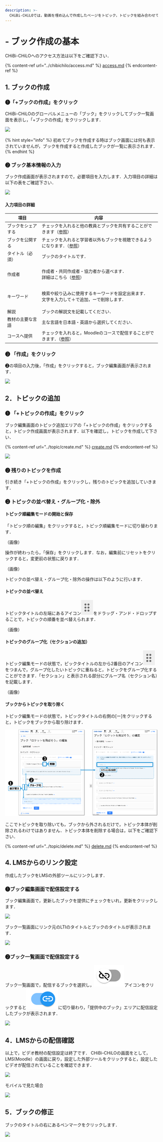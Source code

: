 ```yaml
---
description: >-
  CHiBi-CHiLOでは，動画を埋め込んで作成したページをトピック，トピックを組み合わせてまとめたページをブックと呼びます．ここでは，まずブックを作成し，ブックからトピックを追加していく方法を説明します．
---
```


# - ブック作成の基本

CHiBi-CHiLOへのアクセス方法は以下をご確認下さい．

{% content-ref url="../chibichilo/access.md" %}
[access.md](../chibichilo/access.md)
{% endcontent-ref %}

## 1. ブックの作成

### ❶「+ブックの作成」をクリック

CHiBi-CHiLOのグローバルメニューの「ブック」をクリックしてブック一覧画面を表示し，「+ブックの作成」をクリックします．

![](../.gitbook/assets/book-create\_01.png)

{% hint style="info" %}
初めてブックを作成する時はブック画面には何も表示されていませんが，ブックを作成すると作成したブックが一覧に表示されます．
{% endhint %}

### ❷ ブック基本情報の入力

ブック作成画面が表示されますので，必要項目を入力します．入力項目の詳細は以下の表をご確認下さい．

![](../.gitbook/assets/book-create\_02.png)

#### 入力項目の詳細

| 項目        | 内容                                                                |
| --------- | ----------------------------------------------------------------- |
| ブックをシェアする | チェックを入れると他の教員とブックを共有することができます（[参照](share.md)）                     |
| ブックを公開する  | チェックを入れると学習者以外もブックを視聴できるようになります．（[参照](release.md)）                |
| タイトル（必須）  | ブックのタイトルです．                                                       |
| 作成者       | <p>作成者・共同作成者・協力者から選べます．<br>詳細はこちら（<a href="author.md">参照</a>）</p> |
| キーワード     | <p>検索や絞り込みに使用するキーワードを設定出来ます．<br>文字を入力して＋で追加，ーで削除します．</p>          |
| 解説        | ブックの解説文を記載してください．                                                 |
| 教材の主要な言語  | 主な言語を日本語・英語から選択してください．                                            |
| コースへ提供    | チェックを入れると，Moodleのコースで配信することができます．（[参照](create.md#bukkudesuru)）    |

### ❸ 「作成」をクリック

❷の項目の入力後，「作成」をクリックすると，ブック編集画面が表示されます．

![](../.gitbook/assets/book-create\_03.png)

## 2．トピックの追加

### ❶ 「+トピックの作成」をクリック

ブック編集画面のトピック追加エリアの「+トピックの作成」をクリックすると，トピック作成画面が表示されます．以下を確認し，トピックを作成して下さい．

{% content-ref url="../topic/create.md" %}
[create.md](../topic/create.md)
{% endcontent-ref %}

![](../.gitbook/assets/book-create\_04.png)

### ❷ 残りのトピックを作成

引き続き「+トピックの作成」をクリックし，残りのトピックを追加していきます．

### ❸ トピックの並べ替え・グループ化・除外

#### トピック順編集モードの開始と保存

「トピック順の編集」をクリックすると，トピック順編集モードに切り替わります．

（画像）

操作が終わったら，「保存」をクリックします．なお，編集前にリセットをクリックすると，変更前の状態に戻ります．

（画像）

トピックの並べ替え・グループ化・除外の操作は以下のように行います．

#### トピックの並べ替え

トピックタイトルの左端にあるアイコン<img src="../.gitbook/assets/6dot.png" alt="" data-size="line">をドラッグ・アンド・ドロップすることで，トピックの順番を並べ替えられます．

（画像）

#### トピックのグループ化（セクションの追加）

トピック編集モードの状態で，ピックタイトルの左から2番目のアイコン<img src="../.gitbook/assets/6dot.png" alt="" data-size="line">をつまんで，グループ化したいトピックに重ねると，トピックをグループ化することができます．「セクション」と表示される部分にグループ名（セクション名）を記載します．

（画像）

#### ブックからトピックを取り除く

トピック編集モードの状態で，トピックタイトルの右側の\[ー]をクリックすると，トピックをブックから取り除けます．

![](<../.gitbook/assets/image (391).png>)

ここでトピックを取り除いても，ブックから外されるだけで，トピック本体が削除されるわけではありません．トピック本体を削除する場合は，以下をご確認下さい．

{% content-ref url="../topic/delete.md" %}
[delete.md](../topic/delete.md)
{% endcontent-ref %}

## 4. LMSからのリンク設定

作成したブックをLMSの外部ツールにリンクします．

### ❶ブック編集画面で配信設定する

ブック編集画面で，更新したブックを提供にチェックをいれ，更新をクリックします．

![](../.gitbook/assets/book-create\_05.png)

ブック一覧画面にリンク元のLTIのタイトルとブックのタイトルが表示されます．

![](../.gitbook/assets/book-create\_06.png)

### ❷ブック一覧画面で配信設定する

ブック一覧画面で，配信するブックを選択し，<img src="../.gitbook/assets/linkoff.png" alt="" data-size="line">アイコンをクリックすると<img src="../.gitbook/assets/linkon.png" alt="" data-size="line">に切り替わり，「提供中のブック」エリアに配信設定したブックが表示されます．

![](../.gitbook/assets/book-create\_07.png)

## 4．LMSからの配信確認

以上で，ビデオ教材の配信設定は終了です． CHiBi-CHiLOの画面をとして，LMS(Moodle）の画面に戻り，設定した外部ツールをクリックすると，設定したビデオが配信されていることを確認できます．

![](../.gitbook/assets/book-create\_08.png)

モバイルで見た場合

![](../.gitbook/assets/book-create\_09.png)

## 5．ブックの修正

ブックのタイトルの右にあるペンマークをクリックします．

![](../.gitbook/assets/book-create\_10.png)
